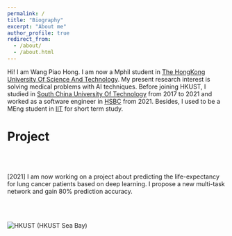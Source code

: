 ```yaml
---
permalink: /
title: "Biography"
excerpt: "About me"
author_profile: true
redirect_from: 
  - /about/
  - /about.html
---
```


Hi! I am Wang Piao Hong.
I am now a Mphil student in [The HongKong University Of Science And Technology](https://hkust.edu.hk/zh-hans). My present research interest is solving medical problems with AI techniques.
Before joining HKUST, I studied in [South China University Of Technology](https://www.scut.edu.cn/en/) from 2017 to 2021 and worked as a software engineer in [HSBC](https://www.hsbc.com/) from 2021.
Besides, I used to be a MEng student in [IIT](https://www.iit.edu/) for short term study.

# Project
<br />
<br />
<p style="text-align:justify:">[2021] I am now working on a project about predicting the life-expectancy for lung cancer patients based on deep learning. I propose a new multi-task network and gain 80% prediction accuracy.</p>

<br />
<br />

![HKUST](https://s3.bmp.ovh/imgs/2021/10/cc85a5d970d1609c.jpg)
(HKUST Sea Bay)

